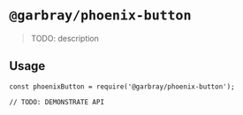 # `@garbray/phoenix-button`

> TODO: description

## Usage

```
const phoenixButton = require('@garbray/phoenix-button');

// TODO: DEMONSTRATE API
```
